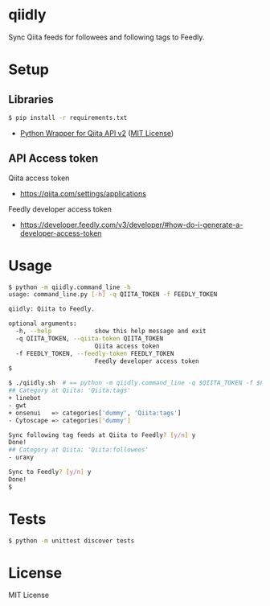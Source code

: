 qiidly
======

Sync Qiita feeds for followees and following tags to Feedly.


Setup
=====

Libraries
---------
```sh
$ pip install -r requirements.txt
```

- [Python Wrapper for Qiita API v2](https://github.com/petitviolet/qiita_py) ([MIT License](https://petitviolet.mit-license.org/))


API Access token
----------------

Qiita access token
- https://qiita.com/settings/applications

Feedly developer access token
- https://developer.feedly.com/v3/developer/#how-do-i-generate-a-developer-access-token



Usage
=====

```bash
$ python -m qiidly.command_line -h
usage: command_line.py [-h] -q QIITA_TOKEN -f FEEDLY_TOKEN

qiidly: Qiita to Feedly.

optional arguments:
  -h, --help            show this help message and exit
  -q QIITA_TOKEN, --qiita-token QIITA_TOKEN
                        Qiita access token
  -f FEEDLY_TOKEN, --feedly-token FEEDLY_TOKEN
                        Feedly developer access token
$
```

```sh
$ ./qiidly.sh  # == python -m qiidly.command_line -q $QIITA_TOKEN -f $FEEDLY_TOKEN
## Category at Qiita: 'Qiita:tags'
+ linebot
- gwt
+ onsenui	=> categories['dummy', 'Qiita:tags']
- Cytoscape	=> categories['dummy']

Sync following tag feeds at Qiita to Feedly? [y/n] y
Done!
## Category at Qiita: 'Qiita:followees'
- uraxy

Sync to Feedly? [y/n] y
Done!
$
```


Tests
=====

```bash
$ python -m unittest discover tests
```


License
=======
MIT License

